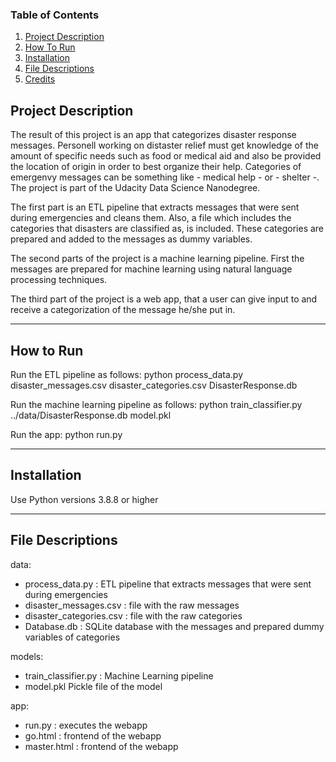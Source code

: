 ### Table of Contents

1. [Project Description](#description)
2. [How To Run](#run)
2. [Installation](#installation)
3. [File Descriptions](#files)
4. [Credits](#credits)


## Project Description <a name="description"></a>

The result of this project is an app that categorizes disaster response messages. 
Personell working on distaster relief must get knowledge of the amount of specific needs such as food or medical aid and 
also be provided the location of origin in order to best organize their help. 
Categories of emergenvy messages can be something like - medical help - or - shelter -. The project is part of the Udacity Data Science Nanodegree.

The first part is an ETL pipeline that extracts messages that were sent during emergencies and cleans them. Also, a file which includes the categories that disasters are classified as, is included. These categories are prepared and added to the messages as dummy variables. 

The second parts of the project is a machine learning pipeline. First the messages are prepared for machine learning using natural language processing techniques.

The third part of the project is a web app, that a user can give input to and receive a categorization of the message he/she put in. 

-------------
## How to Run <a name="run"></a>

Run the ETL pipeline as follows:
python process_data.py disaster_messages.csv disaster_categories.csv DisasterResponse.db

Run the machine learning pipeline as follows: 
python train_classifier.py ../data/DisasterResponse.db model.pkl

Run the app: 
python run.py

-------------

## Installation <a name="installation"></a>

Use Python versions 3.8.8 or higher



-------------
## File Descriptions <a name="files"></a>

data:

- process_data.py : ETL pipeline that extracts messages that were sent during emergencies
- disaster_messages.csv : file with the raw messages
- disaster_categories.csv : file with the raw categories
- Database.db : SQLite database with the messages and prepared dummy variables of categories

models:

- train_classifier.py : Machine Learning pipeline
- model.pkl Pickle file of the model

app:

- run.py : executes the webapp
- go.html : frontend of the webapp
- master.html : frontend of the webapp


